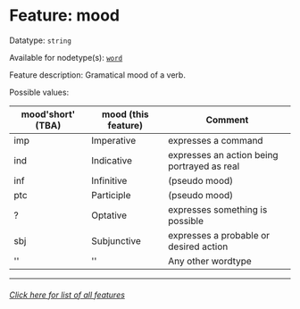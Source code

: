 # Feature: mood

Datatype: `string`

Available for nodetype(s): [`word`](wordnodefeatures.md)

Feature description: Gramatical mood of a verb.

Possible values:

mood'short' (TBA) | mood (this feature) | Comment
--- | --- | --- 
imp | Imperative | expresses a command
ind | Indicative | expresses an action being portrayed as real
inf | Infinitive | (pseudo mood)
ptc | Participle | (pseudo mood)
? | Optative | expresses something is possible
sbj | Subjunctive | expresses a probable or desired action
'' | '' | Any other wordtype

---
###### [Click here for list of all features](home.md)
